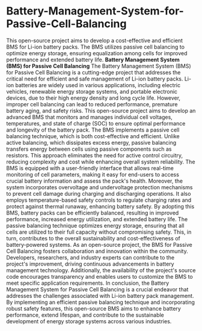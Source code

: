 # Battery-Management-System-for-Passive-Cell-Balancing
This open-source project aims to develop a cost-effective and efficient BMS for Li-ion battery packs. The BMS utilizes passive cell balancing to optimize energy storage, ensuring equalization among cells for improved performance and extended battery life. 
**Battery Management System (BMS) for Passive Cell Balancing**
The Battery Management System (BMS) for Passive Cell Balancing is a cutting-edge project that addresses the critical need for efficient and safe management of Li-ion battery packs. Li-ion batteries are widely used in various applications, including electric vehicles, renewable energy storage systems, and portable electronic devices, due to their high energy density and long cycle life. However, improper cell balancing can lead to reduced performance, premature battery aging, and safety risks.
This open-source project aims to develop an advanced BMS that monitors and manages individual cell voltages, temperatures, and state of charge (SOC) to ensure optimal performance and longevity of the battery pack. The BMS implements a passive cell balancing technique, which is both cost-effective and efficient. Unlike active balancing, which dissipates excess energy, passive balancing transfers energy between cells using passive components such as resistors. This approach eliminates the need for active control circuitry, reducing complexity and cost while enhancing overall system reliability.
The BMS is equipped with a user-friendly interface that allows real-time monitoring of cell parameters, making it easy for end-users to access crucial battery information and assess the pack's health. Moreover, the system incorporates overvoltage and undervoltage protection mechanisms to prevent cell damage during charging and discharging operations. It also employs temperature-based safety controls to regulate charging rates and protect against thermal runaway, enhancing battery safety.
By adopting this BMS, battery packs can be efficiently balanced, resulting in improved performance, increased energy utilization, and extended battery life. The passive balancing technique optimizes energy storage, ensuring that all cells are utilized to their full capacity without compromising safety. This, in turn, contributes to the overall sustainability and cost-effectiveness of battery-powered systems.
As an open-source project, the BMS for Passive Cell Balancing fosters collaboration and innovation within the community. Developers, researchers, and industry experts can contribute to the project's improvement, driving continuous advancements in battery management technology. Additionally, the availability of the project's source code encourages transparency and enables users to customize the BMS to meet specific application requirements.
In conclusion, the Battery Management System for Passive Cell Balancing is a crucial endeavor that addresses the challenges associated with Li-ion battery pack management. By implementing an efficient passive balancing technique and incorporating robust safety features, this open-source BMS aims to enhance battery performance, extend lifespan, and contribute to the sustainable development of energy storage systems across various industries.
